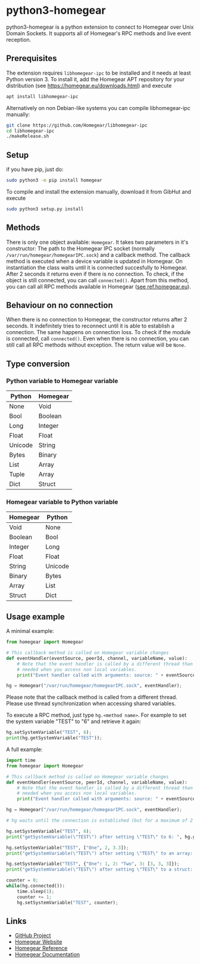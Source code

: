 python3-homegear
================

python3-homegear is a python extension to connect to Homegear over Unix Domain Sockets. It supports all of Homegear's RPC methods and live event reception.

## Prerequisites

The extension requires `libhomegear-ipc` to be installed and it needs at least Python version 3. To install it, add the Homegear APT repository for your distribution (see https://homegear.eu/downloads.html) and execute

```bash
apt install libhomegear-ipc
```

Alternatively on non Debian-like systems you can compile libhomegear-ipc manually:

```bash
git clone https://github.com/Homegear/libhomegear-ipc
cd libhomegear-ipc
./makeRelease.sh
```

## Setup

if you have pip, just do:

```bash
sudo python3 -m pip install homegear
```

To compile and install the extension manually, download it from GibHut and execute

```bash
sudo python3 setup.py install
```

## Methods

There is only one object available: `Homegear`. It takes two parameters in it's constructor: The path to the Homegear IPC socket (normally `/var/run/homegear/homegearIPC.sock`) and a callback method. The callback method is executed when a device variable is updated in Homegear. On instantiation the class waits until it is connected succesfully to Homegear. After 2 seconds it returns even if there is no connection. To check, if the object is still connected, you can call `connected()`. Apart from this method, you can call all RPC methods available in Homegear ([see ref.homegear.eu](https://ref.homegear.eu/rpc.html)).

## Behaviour on no connection

When there is no connection to Homegear, the constructor returns after 2 seconds. It indefinitely tries to reconnect until it is able to establish a connection. The same happens on connection loss. To check if the module is connected, call `connected()`. Even when there is no connection, you can still call all RPC methods without exception. The return value will be `None`.

## Type conversion

### Python variable to Homegear variable

Python | Homegear
-------|---------
None | Void
Bool | Boolean
Long | Integer
Float | Float
Unicode | String
Bytes | Binary
List | Array
Tuple | Array
Dict | Struct

### Homegear variable to Python variable

Homegear | Python
-------|---------
Void | None
Boolean | Bool
Integer | Long
Float | Float
String | Unicode
Binary | Bytes
Array | List
Struct | Dict

## Usage example

A minimal example:

```python
from homegear import Homegear

# This callback method is called on Homegear variable changes
def eventHandler(eventSource, peerId, channel, variableName, value):
	# Note that the event handler is called by a different thread than the main thread. I. e. thread synchronization is
	# needed when you access non local variables.
	print("Event handler called with arguments: source: " + eventSource + " peerId: " + str(peerId) + "; channel: " + str(channel) + "; variable name: " + variableName + "; value: " + str(value));

hg = Homegear("/var/run/homegear/homegearIPC.sock", eventHandler);
```

Please note that the callback method is called from a different thread. Please use thread synchronization when accessing shared variables.

To execute a RPC method, just type `hg.<method name>`. For example to set the system variable "TEST" to "6" and retrieve it again:

```python
hg.setSystemVariable("TEST", 6);
print(hg.getSystemVariable("TEST"));
```

A full example:

```python
import time
from homegear import Homegear

# This callback method is called on Homegear variable changes
def eventHandler(eventSource, peerId, channel, variableName, value):
	# Note that the event handler is called by a different thread than the main thread. I. e. thread synchronization is
	# needed when you access non local variables.
	print("Event handler called with arguments: source: " + eventSource + " peerId: " + str(peerId) + "; channel: " + str(channel) + "; variable name: " + variableName + "; value: " + str(value));

hg = Homegear("/var/run/homegear/homegearIPC.sock", eventHandler);

# hg waits until the connection is established (but for a maximum of 2 seonds).

hg.setSystemVariable("TEST", 6);
print("getSystemVariable(\"TEST\") after setting \"TEST\" to 6: ", hg.getSystemVariable("TEST"));

hg.setSystemVariable("TEST", ["One", 2, 3.3]);
print("getSystemVariable(\"TEST\") after setting \"TEST\" to an array: ", hg.getSystemVariable("TEST"));

hg.setSystemVariable("TEST", {"One": 1, 2: "Two", 3: [3, 3, 3]});
print("getSystemVariable(\"TEST\") after setting \"TEST\" to a struct: ", hg.getSystemVariable("TEST"));

counter = 0;
while(hg.connected()):
	time.sleep(1);
	counter += 1;
	hg.setSystemVariable("TEST", counter);
```

## Links

* [GitHub Project](https://github.com/Homegear/python3-homegear)
* [Homegear Website](https://homegear.eu)
* [Homegear Reference](https://ref.homegear.eu)
* [Homegear Documentation](https://doc.homegear.eu)

